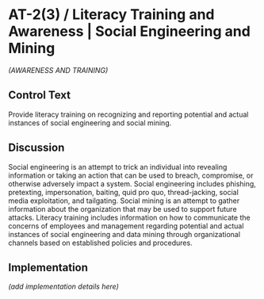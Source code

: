 # AT-2(3) / Literacy Training and Awareness | Social Engineering and Mining

_(AWARENESS AND TRAINING)_

## Control Text

Provide literacy training on recognizing and reporting potential and actual instances of social engineering and social mining.

## Discussion

Social engineering is an attempt to trick an individual into revealing information or taking an action that can be used to breach, compromise, or otherwise adversely impact a system. Social engineering includes phishing, pretexting, impersonation, baiting, quid pro quo, thread-jacking, social media exploitation, and tailgating. Social mining is an attempt to gather information about the organization that may be used to support future attacks. Literacy training includes information on how to communicate the concerns of employees and management regarding potential and actual instances of social engineering and data mining through organizational channels based on established policies and procedures.

## Implementation

_(add implementation details here)_